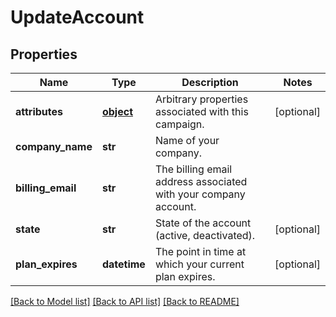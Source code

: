 # UpdateAccount

## Properties
Name | Type | Description | Notes
------------ | ------------- | ------------- | -------------
**attributes** | [**object**](.md) | Arbitrary properties associated with this campaign. | [optional] 
**company_name** | **str** | Name of your company. | 
**billing_email** | **str** | The billing email address associated with your company account. | 
**state** | **str** | State of the account (active, deactivated). | [optional] 
**plan_expires** | **datetime** | The point in time at which your current plan expires. | [optional] 

[[Back to Model list]](../README.md#documentation-for-models) [[Back to API list]](../README.md#documentation-for-api-endpoints) [[Back to README]](../README.md)


